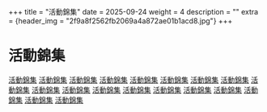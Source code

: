 +++
title = "活動錦集"
date = 2025-09-24
weight = 4
description = ""
extra = {header_img = "2f9a8f2562fb2069a4a872ae01b1acd8.jpg"}
+++

# 活動錦集

<div class="gallery">
    <a href="/img/2f9a8f2562fb2069a4a872ae01b1acd8.jpg" data-ngthumb="/img/2f9a8f2562fb2069a4a872ae01b1acd8.jpg">活動錦集</a>
    <a href="/img/35A0076.jpg" data-ngthumb="/img/35A0076.jpg">活動錦集</a>
    <a href="/img/35A9717.jpg" data-ngthumb="/img/35A9717.jpg">活動錦集</a>
    <a href="/img/71932137209__6320BB18-97C3-4D4B-AE43-61F441BC481C.jpg" data-ngthumb="/img/71932137209__6320BB18-97C3-4D4B-AE43-61F441BC481C.jpg">活動錦集</a>
    <a href="/img/IMG_1808.jpg" data-ngthumb="/img/IMG_1808.jpg">活動錦集</a>
    <a href="/img/IMG_3338.jpg" data-ngthumb="/img/IMG_3338.jpg">活動錦集</a>
    <a href="/img/IMG_3351.jpg" data-ngthumb="/img/IMG_3351.jpg">活動錦集</a>
    <a href="/img/IMG_3358.jpg" data-ngthumb="/img/IMG_3358.jpg">活動錦集</a>
    <a href="/img/IMG_3362.jpg" data-ngthumb="/img/IMG_3362.jpg">活動錦集</a>
    <a href="/img/IMG_3363.jpg" data-ngthumb="/img/IMG_3363.jpg">活動錦集</a>
    <a href="/img/IMG_3645.jpg" data-ngthumb="/img/IMG_3645.jpg">活動錦集</a>
    <a href="/img/IMG_3646.jpg" data-ngthumb="/img/IMG_3646.jpg">活動錦集</a>
    <a href="/img/IMG_3647.jpg" data-ngthumb="/img/IMG_3647.jpg">活動錦集</a>
    <a href="/img/IMG_5412.jpg" data-ngthumb="/img/IMG_5412.jpg">活動錦集</a>
    <a href="/img/IMG_7766.jpg" data-ngthumb="/img/IMG_7766.jpg">活動錦集</a>
    <a href="/img/IMG_7771.jpg" data-ngthumb="/img/IMG_7771.jpg">活動錦集</a>
    <a href="/img/IMG_7906.jpg" data-ngthumb="/img/IMG_7906.jpg">活動錦集</a>
    <a href="/img/IMG_7913.jpg" data-ngthumb="/img/IMG_7913.jpg">活動錦集</a>
    <a href="/img/IMG_9561.jpg" data-ngthumb="/img/IMG_9561.jpg">活動錦集</a>
</div>

